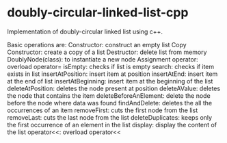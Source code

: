 # doubly-circular-linked-list-cpp

Implementation of doubly-circular linked list using c++.

Basic operations are:
    Constructor:            construct an empty list
    Copy Constructor:       create a copy of a list
    Destructor:             delete list from memory
    DoublyNode(class):      to instantiate a new node
    Assignment operator:    overload operator=
    isEmpty:                checks if list is empty
    search:                 checks if item exists in list
    insertAtPosition:       insert item at position
    insertAtEnd:            insert item at the end of list
    insertAtBeginning:      insert item at the beginning of the list
    deleteAtPosition:       deletes the node present at position
    deleteAValue:           deletes the node that contains the item
    deleteBeforeAnElement:  delete the node before the node where data was found
    findAndDelete:          deletes the all the occurrences of an item
    removeFirst:            cuts the first node from the list 
    removeLast:             cuts the last node from the list
    deleteDuplicates:       keeps only the first occurrence of an element in the list
    display:                display the content of the list
    operator<<:             overload operator<<

